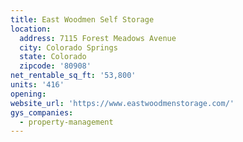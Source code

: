 ```yaml
---
title: East Woodmen Self Storage
location:
  address: 7115 Forest Meadows Avenue
  city: Colorado Springs
  state: Colorado
  zipcode: '80908'
net_rentable_sq_ft: '53,800'
units: '416'
opening:
website_url: 'https://www.eastwoodmenstorage.com/'
gys_companies:
  - property-management
---
```


